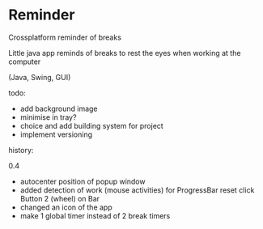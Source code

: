 # Reminder
Crossplatform reminder of breaks

Little java app reminds of breaks to rest the eyes when working at the computer

(Java, Swing, GUI)

todo:

- add background image
- minimise in tray?
- choice and add building system for project
- implement versioning

history:

0.4 
- autocenter position of popup window
- added detection of work (mouse activities)
  for ProgressBar reset click Button 2 (wheel) on Bar
- changed an icon of the app
- make 1 global timer instead of 2 break timers

